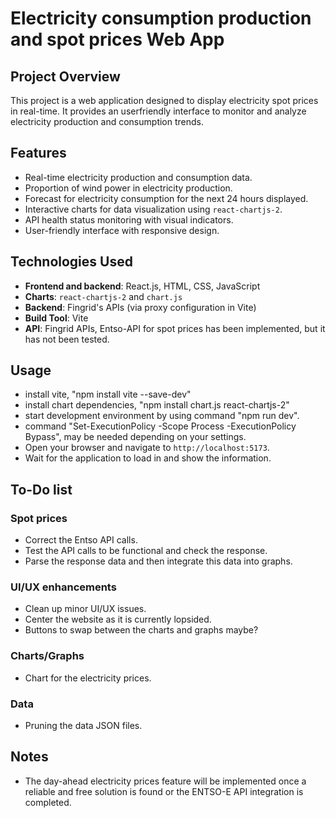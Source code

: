 # Electricity consumption production and spot prices Web App

## Project Overview

This project is a web application designed to display electricity spot prices in real-time. It provides an userfriendly interface to monitor and analyze electricity production and consumption trends.

## Features

- Real-time electricity production and consumption data.
- Proportion of wind power in electricity production.
- Forecast for electricity consumption for the next 24 hours displayed.
- Interactive charts for data visualization using `react-chartjs-2`.
- API health status monitoring with visual indicators.
- User-friendly interface with responsive design.

## Technologies Used

- **Frontend and backend**: React.js, HTML, CSS, JavaScript
- **Charts**: `react-chartjs-2` and `chart.js`
- **Backend**: Fingrid's APIs (via proxy configuration in Vite)
- **Build Tool**: Vite
- **API**: Fingrid APIs, Entso-API for spot prices has been implemented, but it has not been tested.

## Usage

- install vite, "npm install vite --save-dev"
- install chart dependencies, "npm install chart.js react-chartjs-2"
- start development environment by using command "npm run dev".
- command "Set-ExecutionPolicy -Scope Process -ExecutionPolicy Bypass", may be needed depending on your settings.
- Open your browser and navigate to `http://localhost:5173`.
- Wait for the application to load in and show the information.

## To-Do list

### Spot prices

- Correct the Entso API calls.
- Test the API calls to be functional and check the response.
- Parse the response data and then integrate this data into graphs.

### UI/UX enhancements

- Clean up minor UI/UX issues.
- Center the website as it is currently lopsided.
- Buttons to swap between the charts and graphs maybe?

### Charts/Graphs

- Chart for the electricity prices.

### Data

- Pruning the data JSON files.

## Notes

- The day-ahead electricity prices feature will be implemented once a reliable and free solution is found or the ENTSO-E API integration is completed.
